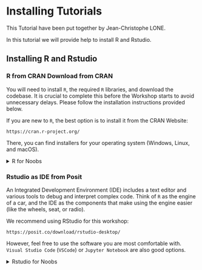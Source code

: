 # Installing Tutorials

This Tutorial have been put together by Jean-Christophe LONE.

In this tutorial we will provide help to install R and Rstudio.

## Installing R and Rstudio

### R from CRAN Download from CRAN 

You will need to install `R`, the required `R` libraries, and download the codebase. It is crucial to complete this before the Workshop starts to avoid unnecessary delays. Please follow the installation instructions provided below.

If you are new to `R`, the best option is to install it from the CRAN Website: 
```
https://cran.r-project.org/
```

There, you can find installers for your operating system (Windows, Linux, and macOS).


<details>
  <summary> R for Noobs </summary>
R is a language and environment for statistical computing and graphics. R is similar to a magic box of tools for solving puzzles. These puzzles could be anything from math problems to understanding data from a science experiment. R is a special computer language that helps you use these tools to work on different projects. Just like you might have different kinds of toys for different games, R has different tools and packages for different kinds of data puzzles.
</details>


### Rstudio as IDE from Posit

An Integrated Development Environment (IDE) includes a text editor and various tools to debug and interpret complex code. Think of `R` as the engine of a car, and the IDE as the components that make using the engine easier (like the wheels, seat, or radio).

We recommend using RStudio for this workshop:
```
https://posit.co/download/rstudio-desktop/
```

However, feel free to use the software you are most comfortable with. `Visual Studio Code` (`VSCode`) or `Jupyter Notebook` are also good options.

<details>
  <summary> Rstudio for Noobs </summary>
Now, imagine RStudio as your super organized toy room where you can easily find and use all the tools from your R magic box. RStudio helps you keep everything in one place, making it easier to write code, see results, and keep track of your projects. It's like having a special desk where you can draw, build, and create, with all your favorite supplies right at your fingertips. With RStudio, using R becomes much more fun and easy, just like playing in your perfect toy room!
</details>





